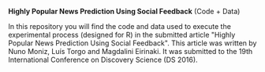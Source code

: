 <b>Highly Popular News Prediction Using Social Feedback</b> (Code + Data)

In this repository you will find the code and data used to execute the experimental process (designed for R) in the submitted article "Highly Popular News Prediction Using Social Feedback". This article was written by Nuno Moniz, Luís Torgo and Magdalini Eirinaki. It was submitted to the 19th International Conference on Discovery Science (DS 2016).
